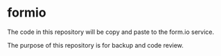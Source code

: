 # formio
The code in this repository will be copy and paste to the form.io service.

The purpose of this repository is for backup and code review.
